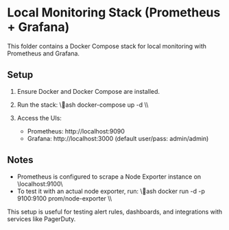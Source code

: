 ﻿# Local Monitoring Stack (Prometheus + Grafana)

This folder contains a Docker Compose stack for local monitoring with Prometheus and Grafana.

## Setup

1. Ensure Docker and Docker Compose are installed.
2. Run the stack:
   \\\ash
   docker-compose up -d
   \\\

3. Access the UIs:
   - Prometheus: http://localhost:9090
   - Grafana: http://localhost:3000 (default user/pass: admin/admin)

## Notes

- Prometheus is configured to scrape a Node Exporter instance on \localhost:9100\
- To test it with an actual node exporter, run:
  \\\ash
  docker run -d -p 9100:9100 prom/node-exporter
  \\\

This setup is useful for testing alert rules, dashboards, and integrations with services like PagerDuty.
